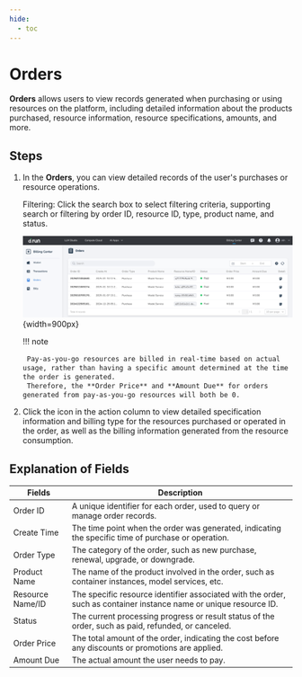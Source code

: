 ```yaml
---
hide:
  - toc
---
```


# Orders

**Orders** allows users to view records generated when purchasing or using resources on the platform, including detailed information about the products purchased, resource information, resource specifications, amounts, and more.

## Steps

1. In the **Orders**, you can view detailed records of the user's purchases or resource operations.

    Filtering: Click the search box to select filtering criteria, supporting search or filtering by order ID, resource ID, type, product name, and status.

    ![orderlist](../leopard/images/orderlist.png){width=900px}

    !!! note

        Pay-as-you-go resources are billed in real-time based on actual usage, rather than having a specific amount determined at the time the order is generated.
        Therefore, the **Order Price** and **Amount Due** for orders generated from pay-as-you-go resources will both be 0.

2. Click the icon in the action column to view detailed specification information and billing type for the resources purchased or operated in the order, as well as the billing information generated from the resource consumption.

    <!-- ![orderdetail](../leopard/images/orderdetail.png){width=900px} -->

## Explanation of Fields

| **Fields** | **Description** |
| --- | --- |
| Order ID | A unique identifier for each order, used to query or manage order records. |
| Create Time | The time point when the order was generated, indicating the specific time of purchase or operation. |
| Order Type | The category of the order, such as new purchase, renewal, upgrade, or downgrade. |
| Product Name | The name of the product involved in the order, such as container instances, model services, etc. |
| Resource Name/ID | The specific resource identifier associated with the order, such as container instance name or unique resource ID. |
| Status | The current processing progress or result status of the order, such as paid, refunded, or canceled. |
| Order Price | The total amount of the order, indicating the cost before any discounts or promotions are applied. |
| Amount Due | The actual amount the user needs to pay. |
